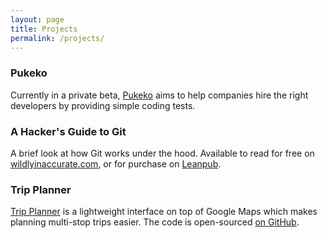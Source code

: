 ```yaml
---
layout: page
title: Projects
permalink: /projects/
---
```


### Pukeko

Currently in a private beta, [Pukeko](https://pukeko.io/) aims to help companies hire the right developers by providing simple coding tests.

### A Hacker's Guide to Git

A brief look at how Git works under the hood. Available to read for free on [wildlyinaccurate.com](/a-hackers-guide-to-git/), or for purchase on [Leanpub](https://leanpub.com/a-hackers-guide-to-git).

### Trip Planner

[Trip Planner](https://wildlyinaccurate.com/trip-planner/) is a lightweight interface on top of Google Maps which makes planning multi-stop trips easier. The code is open-sourced [on GitHub](https://github.com/wildlyinaccurate/trip-planner).
